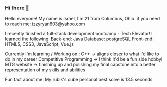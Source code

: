 ### Hi there 👋

<!--
**Israel-Ryan/Israel-Ryan** is a ✨ _special_ ✨ repository because its `README.md` (this file) appears on your GitHub profile.

Here are some ideas to get you started:

- 🔭 I’m currently working on ...
- 🌱 I’m currently learning ...
- 👯 I’m looking to collaborate on ...
- 🤔 I’m looking for help with ...
- 💬 Ask me about ...
- 📫 How to reach me: ...
- 😄 Pronouns: ...
- ⚡ Fun fact: ...
-->

Hello everyone! My name is Israel, I'm 21 from Columbus, Ohio.
    if you need to reach me: izzyryan603@yahoo.com

I recently finished a full-stack development bootcamp - Tech Elevator!
I learned the following:
    Back-end: Java
    Database: postgreSQL
    Front-end: HTML5, CSS3, JavaScript, Vue.js <br>

Currently I'm learning / Working on :
    C++ -> aligns closer to what I'd like to do in my career
    Competitive Programming -> I think it'd be a fun side hobby!
    MTG website -> finishing up and polishing my final capstone into a better representation of my skills and abilities    

Fun fact about me: My rubik's cube personal best solve is 13.5 seconds
